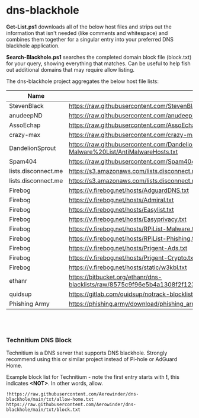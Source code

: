 # dns-blackhole

**Get-List.ps1** downloads all of the below host files and strips out the information that isn't needed (like comments and whitespace) and combines them together for a singular entry into your preferred DNS blackhole application.

**Search-Blackhole.ps1** searches the completed domain block file (block.txt) for your query, showing everything that matches. Can be useful to help fish out additional domains that may require allow listing.


The dns-blackhole project aggregates the below host file lists:

| Name | Link |
| ---- | ---- |
StevenBlack | https://raw.githubusercontent.com/StevenBlack/hosts/master/hosts
anudeepND | https://raw.githubusercontent.com/anudeepND/blacklist/master/adservers.txt
AssoEchap | https://raw.githubusercontent.com/AssoEchap/stalkerware-indicators/master/generated/hosts
crazy-max | https://raw.githubusercontent.com/crazy-max/WindowsSpyBlocker/master/data/hosts/spy.txt
DandelionSprout | https://raw.githubusercontent.com/DandelionSprout/adfilt/master/Alternate%20versions%20Anti-Malware%20List/AntiMalwareHosts.txt
Spam404 | https://raw.githubusercontent.com/Spam404/lists/master/main-blacklist.txt
lists.disconnect.me | https://s3.amazonaws.com/lists.disconnect.me/simple_ad.txt
lists.disconnect.me | https://s3.amazonaws.com/lists.disconnect.me/simple_malvertising.txt
Firebog | https://v.firebog.net/hosts/AdguardDNS.txt
Firebog | https://v.firebog.net/hosts/Admiral.txt
Firebog | https://v.firebog.net/hosts/Easylist.txt
Firebog | https://v.firebog.net/hosts/Easyprivacy.txt
Firebog | https://v.firebog.net/hosts/RPiList-Malware.txt
Firebog | https://v.firebog.net/hosts/RPiList-Phishing.txt
Firebog | https://v.firebog.net/hosts/Prigent-Ads.txt
Firebog | https://v.firebog.net/hosts/Prigent-Crypto.txt
Firebog | https://v.firebog.net/hosts/static/w3kbl.txt
ethanr | https://bitbucket.org/ethanr/dns-blacklists/raw/8575c9f96e5b4a1308f2f12394abd86d0927a4a0/bad_lists/Mandiant_APT1_Report_Appendix_D.txt
quidsup | https://gitlab.com/quidsup/notrack-blocklists/raw/master/notrack-malware.txt
Phishing Army | https://phishing.army/download/phishing_army_blocklist_extended.txt

<br><br>


### Technitium DNS Block
Technitium is a DNS server that supports DNS blackhole. Strongly recommend using this or similar project instead of Pi-hole or AdGuard Home.

Example block list for Technitium - note the first entry starts with **!**, this indicates **\<NOT\>**. In other words, allow.
```
!https://raw.githubusercontent.com/Aerowinder/dns-blackhole/main/txt/allow-home.txt
https://raw.githubusercontent.com/Aerowinder/dns-blackhole/main/txt/block.txt
```








